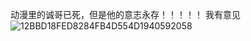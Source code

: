 动漫里的诚哥已死，但是他的意志永存！！！！！
我有意见
![12BBD18FED8284FB4D554D1940592058](https://github.com/hzm2013/nccbr/assets/113826429/ba1e1412-c79b-41c0-8ea6-ac4a27f5a83c)
